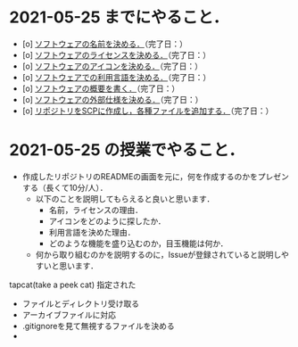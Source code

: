 




# 2021-05-25 までにやること．

* [o] [ソフトウェアの名前を決める．](https://github.com/tamada/developing_flows/blob/main/first.md#ソフトウェアの名前を決める)（完了日：）
* [o] [ソフトウェアのライセンスを決める．](https://github.com/tamada/developing_flows/blob/main/first.md#ソフトウェアのライセンスを決める)（完了日：）
* [o] [ソフトウェアのアイコンを決める．](https://github.com/tamada/developing_flows/blob/main/first.md#ソフトウェアのアイコンを決める)（完了日：）
* [o] [ソフトウェアでの利用言語を決める．](https://github.com/tamada/developing_flows/blob/main/first.md#ソフトウェアでの利用言語を決める)（完了日：）
* [o] [ソフトウェアの概要を書く．](https://github.com/tamada/developing_flows/blob/main/first.md#ソフトウェアの概要を書く)（完了日：）
* [o] [ソフトウェアの外部仕様を決める．](https://github.com/tamada/developing_flows/blob/main/first.md#ソフトウェアの外部仕様を決める)（完了日：）
* [o] [リポジトリをSCPに作成し，各種ファイルを追加する．](https://github.com/tamada/developing_flows/blob/main/first.md#リポジトリをscpに作成し各種ファイルを追加する)（完了日：）

# 2021-05-25 の授業でやること．

* 作成したリポジトリのREADMEの画面を元に，何を作成するのかをプレゼンする（長くて10分/人）．
  * 以下のことを説明してもらえると良いと思います．
    * 名前，ライセンスの理由．
    * アイコンをどのように探したか．
    * 利用言語を決めた理由．
    * どのような機能を盛り込むのか，目玉機能は何か．
  * 何から取り組むのかを説明するのに，Issueが登録されていると説明しやすいと思います．


tapcat(take a peek cat)
指定された

* ファイルとディレクトリ受け取る
* アーカイブファイルに対応
* .gitignoreを見て無視するファイルを決める
* 

